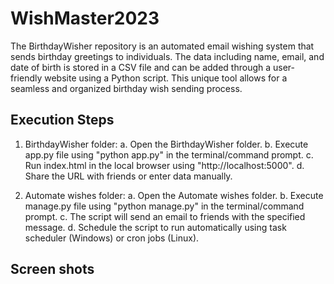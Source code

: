 # WishMaster2023
The BirthdayWisher repository is an automated email wishing system that sends birthday greetings to individuals. The data including name, email, and date of birth is stored in a CSV file and can be added through a user-friendly website using a Python script. This unique tool allows for a seamless and organized birthday wish sending process.


## Execution Steps 

1. BirthdayWisher folder:
a. Open the BirthdayWisher folder.
b. Execute app.py file using "python app.py" in the terminal/command prompt.
c. Run index.html in the local browser using "http://localhost:5000".
d. Share the URL with friends or enter data manually.

2. Automate wishes folder:
a. Open the Automate wishes folder.
b. Execute manage.py file using "python manage.py" in the terminal/command prompt.
c. The script will send an email to friends with the specified message.
d. Schedule the script to run automatically using task scheduler (Windows) or cron jobs (Linux).

## Screen shots 
